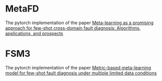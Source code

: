 # MetaFD
The pytorch implementation of the paper [Meta-learning as a promising approach for few-shot cross-domain fault diagnosis: Algorithms, applications, and prospects](https://doi.org/10.1016/j.knosys.2021.107646)

# FSM3
The pytorch implementation of the paper [Metric-based meta-learning model for few-shot fault diagnosis under multiple limited data conditions](https://doi.org/10.1016/j.ymssp.2020.107510)
